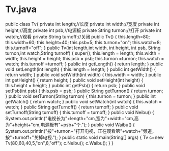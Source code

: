 # Tv.java
public class Tv{
	private int length;//长度
	private int width;//宽度
	private int height;//高度
	private int psb;//电源板
	private String turnon;//打开
	private int watch;//观看
	private String turnoff;//关闭
	public Tv() {
	this.length=80;
	this.width=60;
	this.height=40;
	this.psb=5;
	this.turnon="on";
	this.watch=8;
	this.turnoff="off";
	}
	public Tv(int length,int width, int height, int psb, String turnon,int watch,String turnoff) {
		super();
		this.length = length;
		this.width = width;
		this.height = height;
		this.psb = psb;
		this.turnon =turnon;
		this.watch = watch;
		this.turnoff =turnoff;
		}
	public int getLength() {
		return length;
		}
	public void setLength(int length) {
		this.length = length;
		}
	public int getWidth() {
		return width;
		}
	public void setWidth(int width) {
		this.width = width;
		}
	public int getHeight() {
		return height;
		}
	public void setHeight(int height) {
		this.height = height;
		}
	public int getPsb() {
		return psb;
		}
	public void setPsb(int psb) {
		this.psb = psb;
		}
	public String getTurnon() {
		return turnon;
		}
	public void setTurnon(String turnon) {
		this.turnon = turnon;
		}
	public int getWatch() {
		return watch;
		}
	public void setWatch(int watch) {
		this.watch = watch;
		}
	public String getTurnoff() {
		return turnoff;
		}
	public void setTurnoff(String turnoff) {
		this.turnoff = turnoff;
		}
	public void Neibu() {
		System.out.println("电视长为"+length+"cm,宽为"+width+"cm,高为"+height+"cm,电源板有"+psb+"个.");
		}
	public void Waibu() {
		System.out.println("按"+turnon+"打开电视，正在观看第"+watch+"频道，按"+turnoff+"关掉电视.");
	}
	public static void main(String[] args) {
		Tv c=new Tv(80,60,40,5,"on",8,"off");
		c.Neibu();
		c.Waibu();
	}
}
